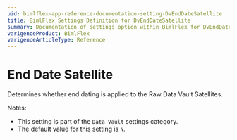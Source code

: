 ```yaml
---
uid: bimlflex-app-reference-documentation-setting-DvEndDateSatellite
title: BimlFlex Settings Definition for DvEndDateSatellite
summary: Documentation of settings option within BimlFlex for DvEndDateSatellite
varigenceProduct: BimlFlex
varigenceArticleType: Reference
---
```


# End Date Satellite

Determines whether end dating is applied to the Raw Data Vault Satellites.

Notes:
* This setting is part of the `Data Vault` settings category.
* The default value for this setting is `N`.